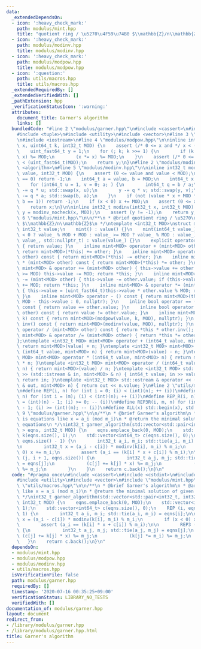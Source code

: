 ```yaml
---
data:
  _extendedDependsOn:
  - icon: ':heavy_check_mark:'
    path: modulus/mint.hpp
    title: "quotient ring / \u5270\u4F59\u74B0 $\\mathbb{Z}/n\\mathbb{Z}$"
  - icon: ':heavy_check_mark:'
    path: modulus/modinv.hpp
    title: modulus/modinv.hpp
  - icon: ':heavy_check_mark:'
    path: modulus/modpow.hpp
    title: modulus/modpow.hpp
  - icon: ':question:'
    path: utils/macros.hpp
    title: utils/macros.hpp
  _extendedRequiredBy: []
  _extendedVerifiedWith: []
  _pathExtension: hpp
  _verificationStatusIcon: ':warning:'
  attributes:
    document_title: Garner's algorithm
    links: []
  bundledCode: "#line 2 \"modulus/garner.hpp\"\n#include <cassert>\n#include <cstdint>\n\
    #include <tuple>\n#include <utility>\n#include <vector>\n#line 3 \"modulus/mint.hpp\"\
    \n#include <iostream>\n#line 4 \"modulus/modpow.hpp\"\n\ninline int32_t modpow(uint_fast64_t\
    \ x, uint64_t k, int32_t MOD) {\n    assert (/* 0 <= x and */ x < (uint_fast64_t)MOD);\n\
    \    uint_fast64_t y = 1;\n    for (; k; k >>= 1) {\n        if (k & 1) (y *=\
    \ x) %= MOD;\n        (x *= x) %= MOD;\n    }\n    assert (/* 0 <= y and */ y\
    \ < (uint_fast64_t)MOD);\n    return y;\n}\n#line 2 \"modulus/modinv.hpp\"\n#include\
    \ <algorithm>\n#line 5 \"modulus/modinv.hpp\"\n\ninline int32_t modinv_nocheck(int32_t\
    \ value, int32_t MOD) {\n    assert (0 <= value and value < MOD);\n    if (value\
    \ == 0) return -1;\n    int64_t a = value, b = MOD;\n    int64_t x = 0, y = 1;\n\
    \    for (int64_t u = 1, v = 0; a; ) {\n        int64_t q = b / a;\n        x\
    \ -= q * u; std::swap(x, u);\n        y -= q * v; std::swap(y, v);\n        b\
    \ -= q * a; std::swap(b, a);\n    }\n    if (not (value * x + MOD * y == b and\
    \ b == 1)) return -1;\n    if (x < 0) x += MOD;\n    assert (0 <= x and x < MOD);\n\
    \    return x;\n}\n\ninline int32_t modinv(int32_t x, int32_t MOD) {\n    int32_t\
    \ y = modinv_nocheck(x, MOD);\n    assert (y != -1);\n    return y;\n}\n#line\
    \ 6 \"modulus/mint.hpp\"\n\n/**\n * @brief quotient ring / \u5270\u4F59\u74B0\
    \ $\\mathbb{Z}/n\\mathbb{Z}$\n */\ntemplate <int32_t MOD>\nstruct mint {\n   \
    \ int32_t value;\n    mint() : value() {}\n    mint(int64_t value_) : value(value_\
    \ < 0 ? value_ % MOD + MOD : value_ >= MOD ? value_ % MOD : value_) {}\n    mint(int32_t\
    \ value_, std::nullptr_t) : value(value_) {}\n    explicit operator bool() const\
    \ { return value; }\n    inline mint<MOD> operator + (mint<MOD> other) const {\
    \ return mint<MOD>(*this) += other; }\n    inline mint<MOD> operator - (mint<MOD>\
    \ other) const { return mint<MOD>(*this) -= other; }\n    inline mint<MOD> operator\
    \ * (mint<MOD> other) const { return mint<MOD>(*this) *= other; }\n    inline\
    \ mint<MOD> & operator += (mint<MOD> other) { this->value += other.value; if (this->value\
    \ >= MOD) this->value -= MOD; return *this; }\n    inline mint<MOD> & operator\
    \ -= (mint<MOD> other) { this->value -= other.value; if (this->value <    0) this->value\
    \ += MOD; return *this; }\n    inline mint<MOD> & operator *= (mint<MOD> other)\
    \ { this->value = (uint_fast64_t)this->value * other.value % MOD; return *this;\
    \ }\n    inline mint<MOD> operator - () const { return mint<MOD>(this->value ?\
    \ MOD - this->value : 0, nullptr); }\n    inline bool operator == (mint<MOD> other)\
    \ const { return value == other.value; }\n    inline bool operator != (mint<MOD>\
    \ other) const { return value != other.value; }\n    inline mint<MOD> pow(uint64_t\
    \ k) const { return mint<MOD>(modpow(value, k, MOD), nullptr); }\n    inline mint<MOD>\
    \ inv() const { return mint<MOD>(modinv(value, MOD), nullptr); }\n    inline mint<MOD>\
    \ operator / (mint<MOD> other) const { return *this * other.inv(); }\n    inline\
    \ mint<MOD> & operator /= (mint<MOD> other) { return *this *= other.inv(); }\n\
    };\ntemplate <int32_t MOD> mint<MOD> operator + (int64_t value, mint<MOD> n) {\
    \ return mint<MOD>(value) + n; }\ntemplate <int32_t MOD> mint<MOD> operator -\
    \ (int64_t value, mint<MOD> n) { return mint<MOD>(value) - n; }\ntemplate <int32_t\
    \ MOD> mint<MOD> operator * (int64_t value, mint<MOD> n) { return mint<MOD>(value)\
    \ * n; }\ntemplate <int32_t MOD> mint<MOD> operator / (int64_t value, mint<MOD>\
    \ n) { return mint<MOD>(value) / n; }\ntemplate <int32_t MOD> std::istream & operator\
    \ >> (std::istream & in, mint<MOD> & n) { int64_t value; in >> value; n = value;\
    \ return in; }\ntemplate <int32_t MOD> std::ostream & operator << (std::ostream\
    \ & out, mint<MOD> n) { return out << n.value; }\n#line 2 \"utils/macros.hpp\"\
    \n#define REP(i, n) for (int i = 0; (i) < (int)(n); ++ (i))\n#define REP3(i, m,\
    \ n) for (int i = (m); (i) < (int)(n); ++ (i))\n#define REP_R(i, n) for (int i\
    \ = (int)(n) - 1; (i) >= 0; -- (i))\n#define REP3R(i, m, n) for (int i = (int)(n)\
    \ - 1; (i) >= (int)(m); -- (i))\n#define ALL(x) std::begin(x), std::end(x)\n#line\
    \ 9 \"modulus/garner.hpp\"\n\n/**\n * @brief Garner's algorithm\n * @arg eqns\
    \ is equations like x = a_i (mod m_i)\n * @return the minimal solution of given\
    \ equations\n */\nint32_t garner_algorithm(std::vector<std::pair<int32_t, int32_t>\
    \ > eqns, int32_t MOD) {\n    eqns.emplace_back(0, MOD);\n    std::vector<int64_t>\
    \ k(eqns.size(), 1);\n    std::vector<int64_t> c(eqns.size(), 0);\n    REP (i,\
    \ eqns.size() - 1) {\n        int32_t a_i, m_i; std::tie(a_i, m_i) = eqns[i];\n\
    \n        int32_t x = (a_i - c[i]) * modinv(k[i], m_i) % m_i;\n        if (x <\
    \ 0) x += m_i;\n        assert (a_i == (k[i] * x + c[i]) % m_i);\n\n        REP3\
    \ (j, i + 1, eqns.size()) {\n            int32_t a_j, m_j; std::tie(a_j, m_j)\
    \ = eqns[j];\n            (c[j] += k[j] * x) %= m_j;\n            (k[j] *= m_i)\
    \ %= m_j;\n        }\n    }\n    return c.back();\n}\n"
  code: "#pragma once\n#include <cassert>\n#include <cstdint>\n#include <tuple>\n\
    #include <utility>\n#include <vector>\n#include \"modulus/mint.hpp\"\n#include\
    \ \"utils/macros.hpp\"\n\n/**\n * @brief Garner's algorithm\n * @arg eqns is equations\
    \ like x = a_i (mod m_i)\n * @return the minimal solution of given equations\n\
    \ */\nint32_t garner_algorithm(std::vector<std::pair<int32_t, int32_t> > eqns,\
    \ int32_t MOD) {\n    eqns.emplace_back(0, MOD);\n    std::vector<int64_t> k(eqns.size(),\
    \ 1);\n    std::vector<int64_t> c(eqns.size(), 0);\n    REP (i, eqns.size() -\
    \ 1) {\n        int32_t a_i, m_i; std::tie(a_i, m_i) = eqns[i];\n\n        int32_t\
    \ x = (a_i - c[i]) * modinv(k[i], m_i) % m_i;\n        if (x < 0) x += m_i;\n\
    \        assert (a_i == (k[i] * x + c[i]) % m_i);\n\n        REP3 (j, i + 1, eqns.size())\
    \ {\n            int32_t a_j, m_j; std::tie(a_j, m_j) = eqns[j];\n           \
    \ (c[j] += k[j] * x) %= m_j;\n            (k[j] *= m_i) %= m_j;\n        }\n \
    \   }\n    return c.back();\n}\n"
  dependsOn:
  - modulus/mint.hpp
  - modulus/modpow.hpp
  - modulus/modinv.hpp
  - utils/macros.hpp
  isVerificationFile: false
  path: modulus/garner.hpp
  requiredBy: []
  timestamp: '2020-07-16 00:35:25+09:00'
  verificationStatus: LIBRARY_NO_TESTS
  verifiedWith: []
documentation_of: modulus/garner.hpp
layout: document
redirect_from:
- /library/modulus/garner.hpp
- /library/modulus/garner.hpp.html
title: Garner's algorithm
---
```

